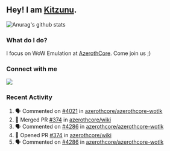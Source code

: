 ## Hey! I am [Kitzunu](https://Github.com/Kitzunu).

![Anurag's github stats](https://github-readme-stats.kitzunu.vercel.app/api?username=Kitzunu&show_icons=true)

### What do I do?

I focus on WoW Emulation at [AzerothCore](https://Github.com/AzerothCore). Come join us ;)

### Connect with me
[![](https://img.shields.io/badge/AzerothCore%20Discord-Connect%20with%20me!-green)](https://discord.com/invite/gkt4y2x)

### Recent Activity

<!--START_SECTION:activity-->
1. 🗣 Commented on [#4021](https://github.com/azerothcore/azerothcore-wotlk/issues/4021) in [azerothcore/azerothcore-wotlk](https://github.com/azerothcore/azerothcore-wotlk)
2. 🎉 Merged PR [#374](https://github.com/azerothcore/wiki/pull/374) in [azerothcore/wiki](https://github.com/azerothcore/wiki)
3. 🗣 Commented on [#4286](https://github.com/azerothcore/azerothcore-wotlk/issues/4286) in [azerothcore/azerothcore-wotlk](https://github.com/azerothcore/azerothcore-wotlk)
4. 💪 Opened PR [#374](https://github.com/azerothcore/wiki/pull/374) in [azerothcore/wiki](https://github.com/azerothcore/wiki)
5. 🗣 Commented on [#4286](https://github.com/azerothcore/azerothcore-wotlk/issues/4286) in [azerothcore/azerothcore-wotlk](https://github.com/azerothcore/azerothcore-wotlk)
<!--END_SECTION:activity-->

